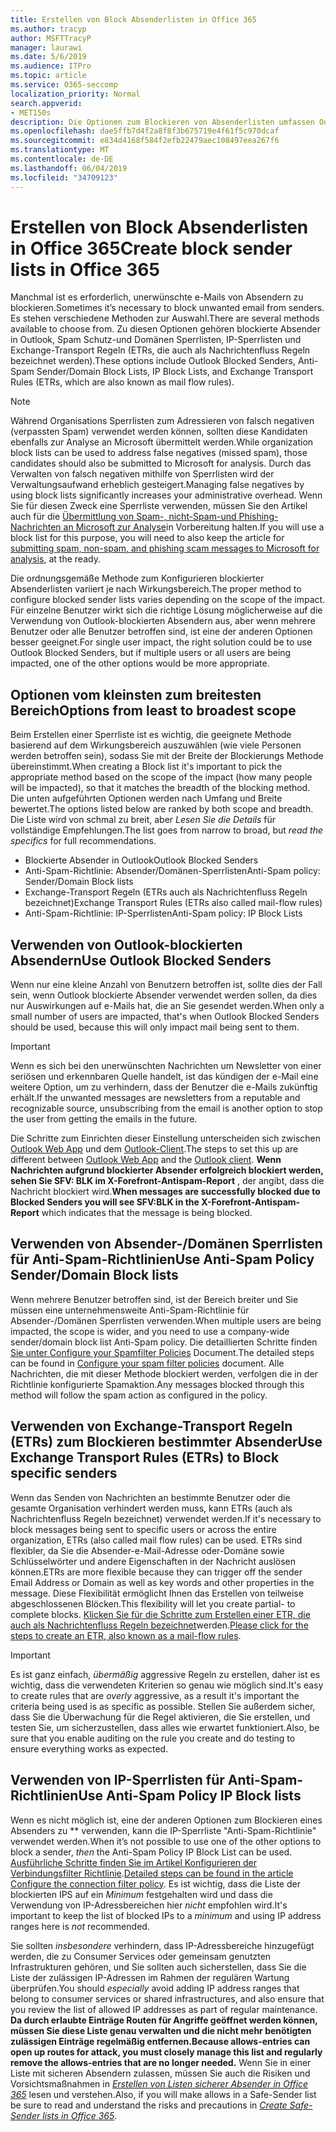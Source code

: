 ```yaml
---
title: Erstellen von Block Absenderlisten in Office 365
ms.author: tracyp
author: MSFTTracyP
manager: laurawi
ms.date: 5/6/2019
ms.audience: ITPro
ms.topic: article
ms.service: O365-seccomp
localization_priority: Normal
search.appverid:
- MET150s
description: Die Optionen zum Blockieren von Absenderlisten umfassen Outlook blockierte Absender, Antispam-Sender/Domänen Sperrlisten, IP-Sperrlisten und Exchange-Transport Regeln (ETRs), die auch als Nachrichtenfluss Regeln bezeichnet werden.
ms.openlocfilehash: dae5ffb7d4f2a8f8f3b675719e4f61f5c970dcaf
ms.sourcegitcommit: e834d4168f584f2efb22479aec108497eea267f6
ms.translationtype: MT
ms.contentlocale: de-DE
ms.lasthandoff: 06/04/2019
ms.locfileid: "34709123"
---
```

# <a name="create-block-sender-lists-in-office-365"></a><span data-ttu-id="d4aec-103">Erstellen von Block Absenderlisten in Office 365</span><span class="sxs-lookup"><span data-stu-id="d4aec-103">Create block sender lists in Office 365</span></span>

<span data-ttu-id="d4aec-104">Manchmal ist es erforderlich, unerwünschte e-Mails von Absendern zu blockieren.</span><span class="sxs-lookup"><span data-stu-id="d4aec-104">Sometimes it’s necessary to block unwanted email from senders.</span></span> <span data-ttu-id="d4aec-105">Es stehen verschiedene Methoden zur Auswahl.</span><span class="sxs-lookup"><span data-stu-id="d4aec-105">There are several methods available to choose from.</span></span> <span data-ttu-id="d4aec-106">Zu diesen Optionen gehören blockierte Absender in Outlook, Spam Schutz-und Domänen Sperrlisten, IP-Sperrlisten und Exchange-Transport Regeln (ETRs, die auch als Nachrichtenfluss Regeln bezeichnet werden).</span><span class="sxs-lookup"><span data-stu-id="d4aec-106">These options include Outlook Blocked Senders, Anti-Spam Sender/Domain Block Lists, IP Block Lists, and Exchange Transport Rules (ETRs, which are also known as mail flow rules).</span></span>

> [!NOTE]
> <span data-ttu-id="d4aec-107">Während Organisations Sperrlisten zum Adressieren von falsch negativen (verpassten Spam) verwendet werden können, sollten diese Kandidaten ebenfalls zur Analyse an Microsoft übermittelt werden.</span><span class="sxs-lookup"><span data-stu-id="d4aec-107">While organization block lists can be used to address false negatives (missed spam), those candidates should also be submitted to Microsoft for analysis.</span></span> <span data-ttu-id="d4aec-108">Durch das Verwalten von falsch negativen mithilfe von Sperrlisten wird der Verwaltungsaufwand erheblich gesteigert.</span><span class="sxs-lookup"><span data-stu-id="d4aec-108">Managing false negatives by using block lists significantly increases your administrative overhead.</span></span> <span data-ttu-id="d4aec-109">Wenn Sie für diesen Zweck eine Sperrliste verwenden, müssen Sie den Artikel auch für die [Übermittlung von Spam-, nicht-Spam-und Phishing-Nachrichten an Microsoft zur Analyse](https://docs.microsoft.com/en-us/office365/SecurityCompliance/submit-spam-non-spam-and-phishing-scam-messages-to-microsoft-for-analysis)in Vorbereitung halten.</span><span class="sxs-lookup"><span data-stu-id="d4aec-109">If you will use a block list for this purpose, you will need to also keep the article for [submitting spam, non-spam, and phishing scam messages to Microsoft for analysis](https://docs.microsoft.com/en-us/office365/SecurityCompliance/submit-spam-non-spam-and-phishing-scam-messages-to-microsoft-for-analysis), at the ready.</span></span>

<span data-ttu-id="d4aec-110">Die ordnungsgemäße Methode zum Konfigurieren blockierter Absenderlisten variiert je nach Wirkungsbereich.</span><span class="sxs-lookup"><span data-stu-id="d4aec-110">The proper method to configure blocked sender lists varies depending on the scope of the impact.</span></span> <span data-ttu-id="d4aec-111">Für einzelne Benutzer wirkt sich die richtige Lösung möglicherweise auf die Verwendung von Outlook-blockierten Absendern aus, aber wenn mehrere Benutzer oder alle Benutzer betroffen sind, ist eine der anderen Optionen besser geeignet.</span><span class="sxs-lookup"><span data-stu-id="d4aec-111">For single user impact, the right solution could be to use Outlook Blocked Senders, but if multiple users or all users are being impacted, one of the other options would be more appropriate.</span></span>

## <a name="options-from-least-to-broadest-scope"></a><span data-ttu-id="d4aec-112">Optionen vom kleinsten zum breitesten Bereich</span><span class="sxs-lookup"><span data-stu-id="d4aec-112">Options from least to broadest scope</span></span>

<span data-ttu-id="d4aec-113">Beim Erstellen einer Sperrliste ist es wichtig, die geeignete Methode basierend auf dem Wirkungsbereich auszuwählen (wie viele Personen werden betroffen sein), sodass Sie mit der Breite der Blockierungs Methode übereinstimmt.</span><span class="sxs-lookup"><span data-stu-id="d4aec-113">When creating a Block list it's important to pick the appropriate method based on the scope of the impact (how many people will be impacted), so that it matches the breadth of the blocking method.</span></span> <span data-ttu-id="d4aec-114">Die unten aufgeführten Optionen werden nach Umfang und Breite bewertet.</span><span class="sxs-lookup"><span data-stu-id="d4aec-114">The options listed below are ranked by both scope and breadth.</span></span> <span data-ttu-id="d4aec-115">Die Liste wird von schmal zu breit, aber *Lesen Sie die Details* für vollständige Empfehlungen.</span><span class="sxs-lookup"><span data-stu-id="d4aec-115">The list goes from narrow to broad, but *read the specifics* for full recommendations.</span></span>

- <span data-ttu-id="d4aec-116">Blockierte Absender in Outlook</span><span class="sxs-lookup"><span data-stu-id="d4aec-116">Outlook Blocked Senders</span></span>
- <span data-ttu-id="d4aec-117">Anti-Spam-Richtlinie: Absender/Domänen-Sperrlisten</span><span class="sxs-lookup"><span data-stu-id="d4aec-117">Anti-Spam policy: Sender/Domain Block lists</span></span>
- <span data-ttu-id="d4aec-118">Exchange-Transport Regeln (ETRs auch als Nachrichtenfluss Regeln bezeichnet)</span><span class="sxs-lookup"><span data-stu-id="d4aec-118">Exchange Transport Rules (ETRs also called mail-flow rules)</span></span>
- <span data-ttu-id="d4aec-119">Anti-Spam-Richtlinie: IP-Sperrlisten</span><span class="sxs-lookup"><span data-stu-id="d4aec-119">Anti-Spam policy: IP Block Lists</span></span>

## <a name="use-outlook-blocked-senders"></a><span data-ttu-id="d4aec-120">Verwenden von Outlook-blockierten Absendern</span><span class="sxs-lookup"><span data-stu-id="d4aec-120">Use Outlook Blocked Senders</span></span>

<span data-ttu-id="d4aec-121">Wenn nur eine kleine Anzahl von Benutzern betroffen ist, sollte dies der Fall sein, wenn Outlook blockierte Absender verwendet werden sollen, da dies nur Auswirkungen auf e-Mails hat, die an Sie gesendet werden.</span><span class="sxs-lookup"><span data-stu-id="d4aec-121">When only a small number of users are impacted, that's when Outlook Blocked Senders should be used, because this will only impact mail being sent to them.</span></span>

> [!IMPORTANT]
> <span data-ttu-id="d4aec-122">Wenn es sich bei den unerwünschten Nachrichten um Newsletter von einer seriösen und erkennbaren Quelle handelt, ist das kündigen der e-Mail eine weitere Option, um zu verhindern, dass der Benutzer die e-Mails zukünftig erhält.</span><span class="sxs-lookup"><span data-stu-id="d4aec-122">If the unwanted messages are newsletters from a reputable and recognizable source, unsubscribing from the email is another option to stop the user from getting the emails in the future.</span></span>

<span data-ttu-id="d4aec-123">Die Schritte zum Einrichten dieser Einstellung unterscheiden sich zwischen [Outlook Web App](https://support.office.com/en-us/article/block-or-allow-junk-email-settings-48c9f6f7-2309-4f95-9a4d-de987e880e46) und dem [Outlook-Client](https://support.office.com/en-us/article/overview-of-the-junk-email-filter-5ae3ea8e-cf41-4fa0-b02a-3b96e21de089).</span><span class="sxs-lookup"><span data-stu-id="d4aec-123">The steps to set this up are different between [Outlook Web App](https://support.office.com/en-us/article/block-or-allow-junk-email-settings-48c9f6f7-2309-4f95-9a4d-de987e880e46) and the [Outlook client](https://support.office.com/en-us/article/overview-of-the-junk-email-filter-5ae3ea8e-cf41-4fa0-b02a-3b96e21de089).</span></span> <span data-ttu-id="d4aec-124">**Wenn Nachrichten aufgrund blockierter Absender erfolgreich blockiert werden, sehen Sie SFV: BLK im X-Forefront-Antispam-Report** , der angibt, dass die Nachricht blockiert wird.</span><span class="sxs-lookup"><span data-stu-id="d4aec-124">**When messages are successfully blocked due to Blocked Senders you will see SFV:BLK in the X-Forefront-Antispam-Report** which indicates that the message is being blocked.</span></span>

## <a name="use-anti-spam-policy-senderdomain-block-lists"></a><span data-ttu-id="d4aec-125">Verwenden von Absender-/Domänen Sperrlisten für Anti-Spam-Richtlinien</span><span class="sxs-lookup"><span data-stu-id="d4aec-125">Use Anti-Spam Policy Sender/Domain Block lists</span></span>

<span data-ttu-id="d4aec-126">Wenn mehrere Benutzer betroffen sind, ist der Bereich breiter und Sie müssen eine unternehmensweite Anti-Spam-Richtlinie für Absender-/Domänen Sperrlisten verwenden.</span><span class="sxs-lookup"><span data-stu-id="d4aec-126">When multiple users are being impacted, the scope is wider, and you need to use a company-wide sender/domain block list Anti-Spam policy.</span></span> <span data-ttu-id="d4aec-127">Die detaillierten Schritte finden [Sie unter Configure your Spamfilter Policies](https://docs.microsoft.com/en-us/office365/securitycompliance/configure-your-spam-filter-policies) Document.</span><span class="sxs-lookup"><span data-stu-id="d4aec-127">The detailed steps can be found in [Configure your spam filter policies](https://docs.microsoft.com/en-us/office365/securitycompliance/configure-your-spam-filter-policies) document.</span></span> <span data-ttu-id="d4aec-128">Alle Nachrichten, die mit dieser Methode blockiert werden, verfolgen die in der Richtlinie konfigurierte Spamaktion.</span><span class="sxs-lookup"><span data-stu-id="d4aec-128">Any messages blocked through this method will follow the spam action as configured in the policy.</span></span>

## <a name="use-exchange-transport-rules-etrs-to-block-specific-senders"></a><span data-ttu-id="d4aec-129">Verwenden von Exchange-Transport Regeln (ETRs) zum Blockieren bestimmter Absender</span><span class="sxs-lookup"><span data-stu-id="d4aec-129">Use Exchange Transport Rules (ETRs) to Block specific senders</span></span>

<span data-ttu-id="d4aec-130">Wenn das Senden von Nachrichten an bestimmte Benutzer oder die gesamte Organisation verhindert werden muss, kann ETRs (auch als Nachrichtenfluss Regeln bezeichnet) verwendet werden.</span><span class="sxs-lookup"><span data-stu-id="d4aec-130">If it's necessary to block messages being sent to specific users or across the entire organization, ETRs (also called mail flow rules) can be used.</span></span> <span data-ttu-id="d4aec-131">ETRs sind flexibler, da Sie die Absender-e-Mail-Adresse oder-Domäne sowie Schlüsselwörter und andere Eigenschaften in der Nachricht auslösen können.</span><span class="sxs-lookup"><span data-stu-id="d4aec-131">ETRs are more flexible because they can trigger off the sender Email Address or Domain as well as key words and other properties  in the message.</span></span> <span data-ttu-id="d4aec-132">Diese Flexibilität ermöglicht Ihnen das Erstellen von teilweise abgeschlossenen Blöcken.</span><span class="sxs-lookup"><span data-stu-id="d4aec-132">This flexibility will let you create partial- to complete blocks.</span></span> <span data-ttu-id="d4aec-133">[Klicken Sie für die Schritte zum Erstellen einer ETR, die auch als Nachrichtenfluss Regeln bezeichnet](https://docs.microsoft.com/en-us/office365/SecurityCompliance/use-mail-flow-rules-to-set-the-spam-confidence-level-scl-in-messages)werden.</span><span class="sxs-lookup"><span data-stu-id="d4aec-133">[Please click for the steps to create an ETR, also known as a mail-flow rules](https://docs.microsoft.com/en-us/office365/SecurityCompliance/use-mail-flow-rules-to-set-the-spam-confidence-level-scl-in-messages).</span></span>

> [!IMPORTANT]
> <span data-ttu-id="d4aec-134">Es ist ganz einfach, *übermäßig* aggressive Regeln zu erstellen, daher ist es wichtig, dass die verwendeten Kriterien so genau wie möglich sind.</span><span class="sxs-lookup"><span data-stu-id="d4aec-134">It's easy to create rules that are *overly* aggressive, as a result it's important the criteria being used is as specific as possible.</span></span> <span data-ttu-id="d4aec-135">Stellen Sie außerdem sicher, dass Sie die Überwachung für die Regel aktivieren, die Sie erstellen, und testen Sie, um sicherzustellen, dass alles wie erwartet funktioniert.</span><span class="sxs-lookup"><span data-stu-id="d4aec-135">Also, be sure that you enable auditing on the rule you create and do testing to ensure everything works as expected.</span></span>

## <a name="use-anti-spam-policy-ip-block-lists"></a><span data-ttu-id="d4aec-136">Verwenden von IP-Sperrlisten für Anti-Spam-Richtlinien</span><span class="sxs-lookup"><span data-stu-id="d4aec-136">Use Anti-Spam Policy IP Block lists</span></span>

<span data-ttu-id="d4aec-137">Wenn es nicht möglich ist, eine der anderen Optionen zum Blockieren eines Absenders zu \*\* verwenden, kann die IP-Sperrliste "Anti-Spam-Richtlinie" verwendet werden.</span><span class="sxs-lookup"><span data-stu-id="d4aec-137">When it’s not possible to use one of the other options to block a sender, *then* the Anti-Spam Policy IP Block List can be used.</span></span> <span data-ttu-id="d4aec-138">[Ausführliche Schritte finden Sie im Artikel Konfigurieren der Verbindungsfilter Richtlinie](https://docs.microsoft.com/en-us/office365/securitycompliance/configure-the-connection-filter-policy).</span><span class="sxs-lookup"><span data-stu-id="d4aec-138">[Detailed steps can be found in the article Configure the connection filter policy](https://docs.microsoft.com/en-us/office365/securitycompliance/configure-the-connection-filter-policy).</span></span> <span data-ttu-id="d4aec-139">Es ist wichtig, dass die Liste der blockierten IPS auf ein *Minimum* festgehalten wird und dass die Verwendung von IP-Adressbereichen hier *nicht* empfohlen wird.</span><span class="sxs-lookup"><span data-stu-id="d4aec-139">It's important to keep the list of blocked IPs to a *minimum* and using IP address ranges here is *not* recommended.</span></span>

<span data-ttu-id="d4aec-140">Sie sollten *insbesondere* verhindern, dass IP-Adressbereiche hinzugefügt werden, die zu Consumer Services oder gemeinsam genutzten Infrastrukturen gehören, und Sie sollten auch sicherstellen, dass Sie die Liste der zulässigen IP-Adressen im Rahmen der regulären Wartung überprüfen.</span><span class="sxs-lookup"><span data-stu-id="d4aec-140">You should *especially* avoid adding IP address ranges that belong to consumer services or shared infrastructures, and also ensure that you review the list of allowed IP addresses as part of regular maintenance.</span></span> <span data-ttu-id="d4aec-141">**Da durch erlaubte Einträge Routen für Angriffe geöffnet werden können, müssen Sie diese Liste genau verwalten und die nicht mehr benötigten zulässigen Einträge regelmäßig entfernen.**</span><span class="sxs-lookup"><span data-stu-id="d4aec-141">**Because allows-entries can open up routes for attack, you must closely manage this list and regularly remove the allows-entries that are no longer needed.**</span></span> <span data-ttu-id="d4aec-142">Wenn Sie in einer Liste mit sicheren Absendern zulassen, müssen Sie auch die Risiken und Vorsichtsmaßnahmen in *[Erstellen von Listen sicherer Absender in Office 365](create-safe-sender-lists-in-office-365.md)* lesen und verstehen.</span><span class="sxs-lookup"><span data-stu-id="d4aec-142">Also, if you will make allows in a Safe-Sender list be sure to read and understand the risks and precautions in *[Create Safe-Sender lists in Office 365](create-safe-sender-lists-in-office-365.md)*.</span></span>